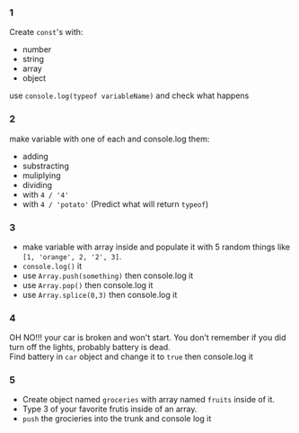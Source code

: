 ### 1 
Create `const`'s with:
- number
- string
- array
- object

use `console.log(typeof variableName)` and check what happens

### 2 
make variable with one of each and console.log them:
- adding
- substracting
- muliplying
- dividing
- with `4 / '4'`
- with `4 / 'potato'` (Predict what will  return `typeof`)

### 3 
- make variable with array inside and populate it with 5 random things  like `[1, 'orange', 2, '2', 3]`.
- `console.log()` it
- use `Array.push(something)` then console.log it
- use `Array.pop()` then console.log it
- use `Array.splice(0,3)` then console.log it

### 4 
OH NO!!! your car is broken and won't start. You don't remember if you did turn off the lights, probably battery is dead.  
Find battery in `car` object and change it to `true` then console.log it

### 5
- Create object named `groceries` with array named `fruits` inside of it. 
- Type 3 of your favorite frutis inside of an array.
- `push` the grocieries into the trunk and console log it 
